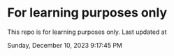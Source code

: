 # For learning purposes only
This repo is for learning purposes only.
Last updated at

Sunday, December 10, 2023 9:17:45 PM

